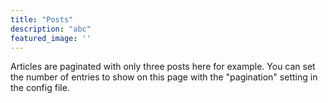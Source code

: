 ```yaml
---
title: "Posts"
description: "abc"
featured_image: ''
---
```

Articles are paginated with only three posts here for example. You can set the number of entries to show on this page with the "pagination" setting in the config file.
